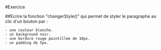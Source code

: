 #Exercice

##Ecrire la fonction "changerStyle()" qui permet de styler le paragraphe au clic d'un bouton par :

    - une couleur blanche.
    - un background noir.
    - une bordure rouge pointillée de 10px.
    - un padding de 5px.

